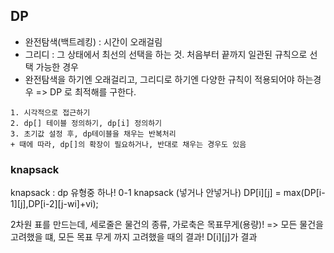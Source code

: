 ## DP 

* 완전탐색(백트레킹) : 시간이 오래걸림
* 그리디 : 그 상태에서 최선의 선택을 하는 것. 처음부터 끝까지 일관된 규칙으로 선택 가능한 경우
* 완전탐색을 하기엔 오래걸리고, 그리디로 하기엔 다양한 규칙이 적용되어야 하는경우
	=> DP 로 최적해를 구한다.

```
1. 시각적으로 접근하기
2. dp[] 테이블 정의하기, dp[i] 정의하기
3. 초기값 설정 후, dp테이블을 채우는 반복처리
+ 때에 따라, dp[]의 확장이 필요하거나, 반대로 채우는 경우도 있음
```

### knapsack
knapsack : dp 유형중 하나! 0-1 knapsack (넣거나 안넣거나)
DP[i][j]
 = max(DP[i-1][j],DP[i-2][j-wi]+vi);

 2차원 표를 만드는데, 세로줄은 물건의 종류, 가로축은 목표무게(용량)!
  => 모든 물건을 고려했을 떄, 모든 목표 무게 까지 고려했을 때의 결과! D[i][j]가 결과